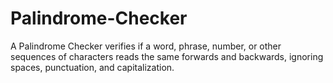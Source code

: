 # Palindrome-Checker
A Palindrome Checker verifies if a word, phrase, number, or other sequences of characters reads the same forwards and backwards, ignoring spaces, punctuation, and capitalization.
